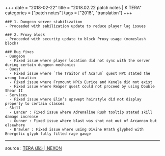 +++
date = "2018-02-22"
title = "2018.02.22 patch notes | K TERA"
categories = ["patch notes"]
tags = ["2018", "translation"]
+++

```
### 1. Dungeon server stabilization
- Proceeded with sabilization update to reduce player lag issues

### 2. Proxy block
- Proceeded with security update to block Proxy usage (memeslash block)

### Bug fixes
- Dungeon
  - Fixed issue where player location did not sync with the server during certain dungeon mechanics
- Quest
  - Fixed issue where `The Traitor of Acarum` quest NPC stated the wrong location
  - Fixed issue where Frymount NPCs Eurice and Kenela did not exist
  - Fixed issue where Reaper quest could not proceed by using Double Shear II
- Services
  - Fixed issue where Elin’s upswept hairstyle did not display properly to certain classes
- Skill
  - Lancer : Fixed issue where Adrenaline Rush tooltip stated skill damage increase
  - Gunner : Fixed issue where blast was shot not out of Arcannon but elsewhere
  - Brawler : Fixed issue where using Divine Wrath glyphed with Energetic glyph fully filled rage gauge
```

----

source : [TERA 테라 | NEXON](http://tera.nexon.com/news/update/view.aspx?n4articlesn=320)
